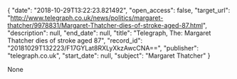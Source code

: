 {
  "date": "2018-10-29T13:22:23.821492", 
  "open_access": false, 
  "target_url": "http://www.telegraph.co.uk/news/politics/margaret-thatcher/9978831/Margaret-Thatcher-dies-of-stroke-aged-87.html", 
  "description": null, 
  "end_date": null, 
  "title": "Telegraph, The: Margaret Thatcher dies of stroke aged 87", 
  "record_id": "20181029T132223/F17GYLat8RXLyXkzAwcCNA==", 
  "publisher": "telegraph.co.uk", 
  "start_date": null, 
  "subject": "Margaret Thatcher"
}

None